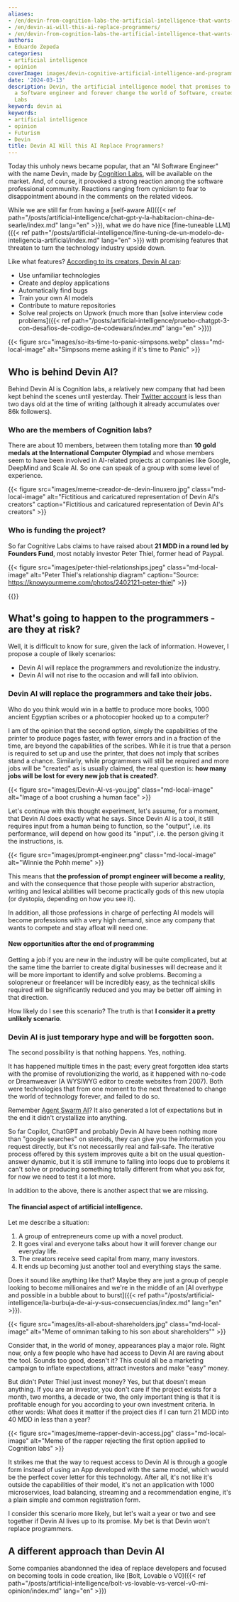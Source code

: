 ```yaml
---
aliases:
- /en/devin-from-cognition-labs-the-artificial-intelligence-that-wants-to-replace-programmers
- /en/devin-ai-will-this-ai-replace-programmers/
- /en/devin-from-cognition-labs-the-artificial-intelligence-that-wants-to-replace-programmers/blog/chat-gpt-searles-chinese-room-and-consciousness/
authors:
- Eduardo Zepeda
categories:
- artificial intelligence
- opinion
coverImage: images/devin-cognitive-artificial-intelligence-and-programmers.jpg
date: '2024-03-13'
description: Devin, the artificial intelligence model that promises to be better than
  a Software engineer and forever change the world of Software, created by Cognition
  Labs
keyword: devin ai
keywords:
- artificial intelligence
- opinion
- Futurism
- Devin
title: Devin AI Will this AI Replace Programmers?
---
```


Today this unholy news became popular, that an "AI Software Engineer" with the name Devin, made by [Cognition Labs](https://www.cognition-labs.com/#?), will be available on the market. And, of course, it provoked a strong reaction among the software professional community. Reactions ranging from cynicism to fear to disappointment abound in the comments on the related videos.

While we are still far from having a [self-aware AI]({{< ref path="/posts/artificial-intelligence/chat-gpt-y-la-habitacion-china-de-searle/index.md" lang="en" >}}), what we do have nice [fine-tuneable LLM]({{< ref path="/posts/artificial-intelligence/fine-tuning-de-un-modelo-de-inteligencia-artificial/index.md" lang="en" >}}) with promising features that threaten to turn the technology industry upside down.

Like what features? [According to its creators, Devin AI can](https://www.cognition-labs.com/blog#?):
- Use unfamiliar technologies
- Create and deploy applications
- Automatically find bugs
- Train your own AI models
- Contribute to mature repositories
- Solve real projects on Upwork (much more than [solve interview code problems]({{< ref path="/posts/artificial-intelligence/pruebo-chatgpt-3-con-desafios-de-codigo-de-codewars/index.md" lang="en" >}}))

{{< figure src="images/so-its-time-to-panic-simpsons.webp" class="md-local-image" alt="Simpsons meme asking if it's time to Panic" >}}

## Who is behind Devin AI?

Behind Devin AI is Cognition labs, a relatively new company that had been kept behind the scenes until yesterday. Their [Twitter account](https://twitter.com/cognition_labs#?) is less than two days old at the time of writing (although it already accumulates over 86k followers).

### Who are the members of Cognition labs?

There are about 10 members, between them totaling more than **10 gold medals at the International Computer Olympiad** and whose members seem to have been involved in AI-related projects at companies like Google, DeepMind and Scale AI. So one can speak of a group with some level of experience.

{{< figure src="images/meme-creador-de-devin-linuxero.jpg" class="md-local-image" alt="Fictitious and caricatured representation of Devin AI's creators" caption="Fictitious and caricatured representation of Devin AI's creators" >}}

### Who is funding the project?

So far Cognitive Labs claims to have raised about **21 MDD in a round led by Founders Fund**, most notably investor Peter Thiel, former head of Paypal.

{{< figure src="images/peter-thiel-relationships.jpeg" class="md-local-image" alt="Peter Thiel's relationship diagram" caption="Source: https://knowyourmeme.com/photos/2402121-peter-thiel" >}}

{{<ad>}}

## What's going to happen to the programmers - are they at risk?

Well, it is difficult to know for sure, given the lack of information. However, I propose a couple of likely scenarios:

- Devin AI will replace the programmers and revolutionize the industry.
- Devin AI will not rise to the occasion and will fall into oblivion.

### Devin AI will replace the programmers and take their jobs.

Who do you think would win in a battle to produce more books, 1000 ancient Egyptian scribes or a photocopier hooked up to a computer? 

I am of the opinion that the second option, simply the capabilities of the printer to produce pages faster, with fewer errors and in a fraction of the time, are beyond the capabilities of the scribes. While it is true that a person is required to set up and use the printer, that does not imply that scribes stand a chance. Similarly, while programmers will still be required and more jobs will be "created" as is usually claimed, the real question is: **how many jobs will be lost for every new job that is created?**.

{{< figure src="images/Devin-AI-vs-you.jpg" class="md-local-image" alt="Image of a boot crushing a human face" >}}

Let's continue with this thought experiment, let's assume, for a moment, that Devin AI does exactly what he says. Since Devin AI is a tool, it still requires input from a human being to function, so the "output", i.e. its performance, will depend on how good its "input", i.e. the person giving it the instructions, is.

{{< figure src="images/prompt-engineer.png" class="md-local-image" alt="Winnie the Pohh meme" >}}

This means that **the profession of prompt engineer will become a reality**, and with the consequence that those people with superior abstraction, writing and lexical abilities will become practically gods of this new utopia (or dystopia, depending on how you see it).

In addition, all those professions in charge of perfecting AI models will become professions with a very high demand, since any company that wants to compete and stay afloat will need one.


#### New opportunities after the end of programming

Getting a job if you are new in the industry will be quite complicated, but at the same time the barrier to create digital businesses will decrease and it will be more important to identify and solve problems. Becoming a solopreneur or freelancer will be incredibly easy, as the technical skills required will be significantly reduced and you may be better off aiming in that direction.

How likely do I see this scenario? The truth is that **I consider it a pretty unlikely scenario**. 

### Devin AI is just temporary hype and will be forgotten soon.

The second possibility is that nothing happens. Yes, nothing.

It has happened multiple times in the past; every great forgotten idea starts with the promise of revolutionizing the world, as it happened with no-code or Dreamweaver (A WYSIWYG editor to create websites from 2007). Both were technologies that from one moment to the next threatened to change the world of technology forever, and failed to do so.

Remember [Agent Swarm AI](https://github.com/daveshap/OpenAI_Agent_Swarm#?)? It also generated a lot of expectations but in the end it didn't crystallize into anything.

So far Copilot, ChatGPT and probably Devin AI have been nothing more than "google searches" on steroids, they can give you the information you request directly, but it's not necessarily real and fail-safe. The iterative process offered by this system improves quite a bit on the usual question-answer dynamic, but it is still immune to falling into loops due to problems it can't solve or producing something totally different from what you ask for, for now we need to test it a lot more.

In addition to the above, there is another aspect that we are missing.

#### The financial aspect of artificial intelligence.

Let me describe a situation: 
1. A group of entrepreneurs come up with a novel product.
2. It goes viral and everyone talks about how it will forever change our everyday life.
3. The creators receive seed capital from many, many investors.
4. It ends up becoming just another tool and everything stays the same.

Does it sound like anything like that? Maybe they are just a group of people looking to become millionaires and we're in the middle of an [AI overhype and possible in a bubble about to burst]({{< ref path="/posts/artificial-intelligence/la-burbuja-de-ai-y-sus-consecuencias/index.md" lang="en" >}}).

{{< figure src="images/its-all-about-shareholders.jpg" class="md-local-image" alt="Meme of omniman talking to his son about shareholders\"" >}}

Consider that, in the world of money, appearances play a major role. Right now, only a few people who have had access to Devin AI are raving about the tool. Sounds too good, doesn't it? This could all be a marketing campaign to inflate expectations, attract investors and make "easy" money.

But didn't Peter Thiel just invest money? Yes, but that doesn't mean anything. If you are an investor, you don't care if the project exists for a month, two months, a decade or two, the only important thing is that it is profitable enough for you according to your own investment criteria. In other words: What does it matter if the project dies if I can turn 21 MDD into 40 MDD in less than a year?

{{< figure src="images/meme-rapper-devin-access.jpg" class="md-local-image" alt="Meme of the rapper rejecting the first option applied to Cognition labs" >}}

It strikes me that the way to request access to Devin AI is through a google form instead of using an App developed with the same model, which would be the perfect cover letter for this technology. After all, it's not like it's outside the capabilities of their model, it's not an application with 1000 microservices, load balancing, streaming and a recommendation engine, it's a plain simple and common registration form.

I consider this scenario more likely, but let's wait a year or two and see together if Devin AI lives up to its promise. My bet is that Devin won't replace programmers.

## A different approach than Devin AI

Some companies abandonned the idea of replace developers and focused on becoming tools in code creation, like [Bolt, Lovable o V0]({{< ref path="/posts/artificial-intelligence/bolt-vs-lovable-vs-vercel-v0-mi-opinion/index.md" lang="en" >}})